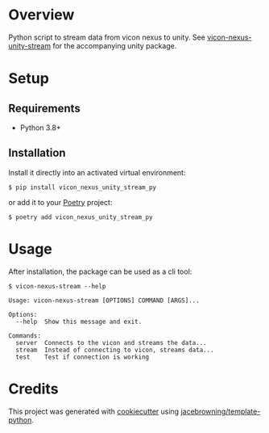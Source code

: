 # Overview

Python script to stream data from vicon nexus to unity. See [vicon-nexus-unity-stream](https://github.com/ovi-lab/vicon-nexus-unity-stream) for the accompanying unity package.

# Setup

## Requirements

* Python 3.8+

## Installation

Install it directly into an activated virtual environment:

```text
$ pip install vicon_nexus_unity_stream_py
```

or add it to your [Poetry](https://poetry.eustace.io/) project:

```text
$ poetry add vicon_nexus_unity_stream_py
```

# Usage

After installation, the package can be used as a cli tool:

```text
$ vicon-nexus-stream --help

Usage: vicon-nexus-stream [OPTIONS] COMMAND [ARGS]...

Options:
  --help  Show this message and exit.

Commands:
  server  Connects to the vicon and streams the data...
  stream  Instead of connecting to vicon, streams data...
  test    Test if connection is working
```


# Credits
This project was generated with [cookiecutter](https://github.com/audreyr/cookiecutter) using [jacebrowning/template-python](https://github.com/jacebrowning/template-python).
